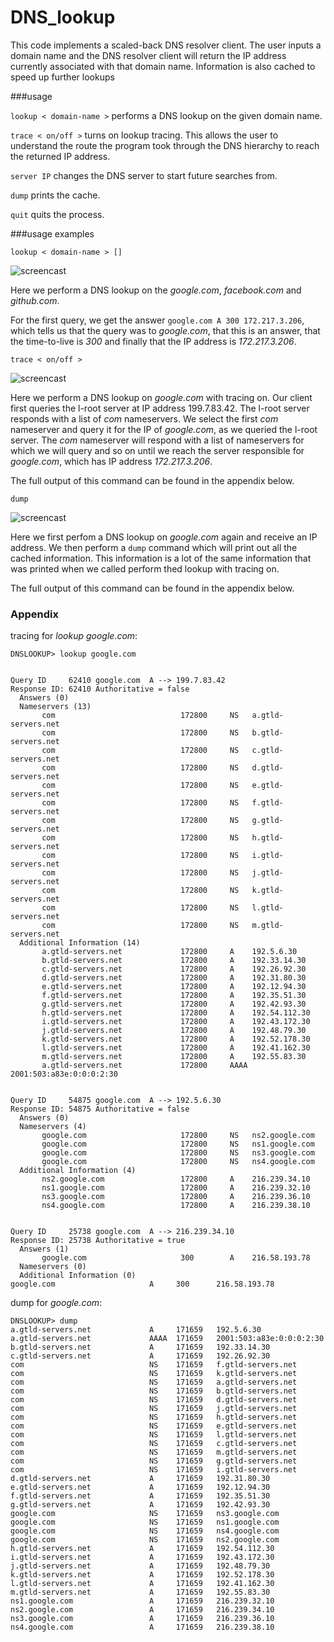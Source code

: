 # DNS_lookup
This code implements a scaled-back DNS resolver client. The user inputs a domain name and the DNS resolver client will return the IP address currently associated with that domain name. Information is also cached to speed up further lookups 

###usage

```lookup < domain-name >``` performs a DNS lookup on the given domain name.

```trace < on/off >``` turns on lookup tracing. This allows the user to understand the route the program took through the DNS hierarchy to reach the returned IP address.

``` server IP ``` changes the DNS server to start future searches from. 

```dump``` prints the cache.

```quit``` quits the process.

###usage examples

```lookup < domain-name > []```  

![screencast](gifs/fastlookup.gif)  

Here we perform a DNS lookup on the *google.com*, *facebook.com* and *github.com*. 

For the first query, we get the answer ```google.com A 300 172.217.3.206```, which tells us that the query was to *google.com*, that this is an answer, that the time-to-live is *300* and finally that the IP address is *172.217.3.206*. 

```trace < on/off >```

![screencast](gifs/trace.gif)  

Here we perform a DNS lookup on *google.com* with tracing on. Our client first queries the l-root server at IP address 199.7.83.42. The l-root server responds with a list of *com* nameservers. We select the first *com* nameserver and query it for the IP of *google.com*, as we queried the l-root server. The *com* nameserver will respond with a list of nameservers for which we will query and so on until we reach the server responsible for *google.com*, which has IP address *172.217.3.206*.

The full output of this command can be found in the appendix below.

```dump``` 

![screencast](gifs/dump.gif)

Here we first perfom a DNS lookup on *google.com* again and receive an IP address. We then perform a ```dump``` command which will print out all the cached information. This information is a lot of the same information that was printed when we called perform thed lookup with tracing on. 

The full output of this command can be found in the appendix below.

### Appendix

tracing for *lookup google.com*:

~~~
DNSLOOKUP> lookup google.com


Query ID     62410 google.com  A --> 199.7.83.42
Response ID: 62410 Authoritative = false
  Answers (0)
  Nameservers (13)
       com                            172800     NS   a.gtld-servers.net
       com                            172800     NS   b.gtld-servers.net
       com                            172800     NS   c.gtld-servers.net
       com                            172800     NS   d.gtld-servers.net
       com                            172800     NS   e.gtld-servers.net
       com                            172800     NS   f.gtld-servers.net
       com                            172800     NS   g.gtld-servers.net
       com                            172800     NS   h.gtld-servers.net
       com                            172800     NS   i.gtld-servers.net
       com                            172800     NS   j.gtld-servers.net
       com                            172800     NS   k.gtld-servers.net
       com                            172800     NS   l.gtld-servers.net
       com                            172800     NS   m.gtld-servers.net
  Additional Information (14)
       a.gtld-servers.net             172800     A    192.5.6.30
       b.gtld-servers.net             172800     A    192.33.14.30
       c.gtld-servers.net             172800     A    192.26.92.30
       d.gtld-servers.net             172800     A    192.31.80.30
       e.gtld-servers.net             172800     A    192.12.94.30
       f.gtld-servers.net             172800     A    192.35.51.30
       g.gtld-servers.net             172800     A    192.42.93.30
       h.gtld-servers.net             172800     A    192.54.112.30
       i.gtld-servers.net             172800     A    192.43.172.30
       j.gtld-servers.net             172800     A    192.48.79.30
       k.gtld-servers.net             172800     A    192.52.178.30
       l.gtld-servers.net             172800     A    192.41.162.30
       m.gtld-servers.net             172800     A    192.55.83.30
       a.gtld-servers.net             172800     AAAA 2001:503:a83e:0:0:0:2:30


Query ID     54875 google.com  A --> 192.5.6.30
Response ID: 54875 Authoritative = false
  Answers (0)
  Nameservers (4)
       google.com                     172800     NS   ns2.google.com
       google.com                     172800     NS   ns1.google.com
       google.com                     172800     NS   ns3.google.com
       google.com                     172800     NS   ns4.google.com
  Additional Information (4)
       ns2.google.com                 172800     A    216.239.34.10
       ns1.google.com                 172800     A    216.239.32.10
       ns3.google.com                 172800     A    216.239.36.10
       ns4.google.com                 172800     A    216.239.38.10


Query ID     25738 google.com  A --> 216.239.34.10
Response ID: 25738 Authoritative = true
  Answers (1)
       google.com                     300        A    216.58.193.78
  Nameservers (0)
  Additional Information (0)
google.com                     A     300      216.58.193.78
~~~

dump for *google.com*:

~~~
DNSLOOKUP> dump
a.gtld-servers.net             A     171659   192.5.6.30
a.gtld-servers.net             AAAA  171659   2001:503:a83e:0:0:0:2:30
b.gtld-servers.net             A     171659   192.33.14.30
c.gtld-servers.net             A     171659   192.26.92.30
com                            NS    171659   f.gtld-servers.net
com                            NS    171659   k.gtld-servers.net
com                            NS    171659   a.gtld-servers.net
com                            NS    171659   b.gtld-servers.net
com                            NS    171659   d.gtld-servers.net
com                            NS    171659   j.gtld-servers.net
com                            NS    171659   h.gtld-servers.net
com                            NS    171659   e.gtld-servers.net
com                            NS    171659   l.gtld-servers.net
com                            NS    171659   c.gtld-servers.net
com                            NS    171659   m.gtld-servers.net
com                            NS    171659   g.gtld-servers.net
com                            NS    171659   i.gtld-servers.net
d.gtld-servers.net             A     171659   192.31.80.30
e.gtld-servers.net             A     171659   192.12.94.30
f.gtld-servers.net             A     171659   192.35.51.30
g.gtld-servers.net             A     171659   192.42.93.30
google.com                     NS    171659   ns3.google.com
google.com                     NS    171659   ns1.google.com
google.com                     NS    171659   ns4.google.com
google.com                     NS    171659   ns2.google.com
h.gtld-servers.net             A     171659   192.54.112.30
i.gtld-servers.net             A     171659   192.43.172.30
j.gtld-servers.net             A     171659   192.48.79.30
k.gtld-servers.net             A     171659   192.52.178.30
l.gtld-servers.net             A     171659   192.41.162.30
m.gtld-servers.net             A     171659   192.55.83.30
ns1.google.com                 A     171659   216.239.32.10
ns2.google.com                 A     171659   216.239.34.10
ns3.google.com                 A     171659   216.239.36.10
ns4.google.com                 A     171659   216.239.38.10
~~~
